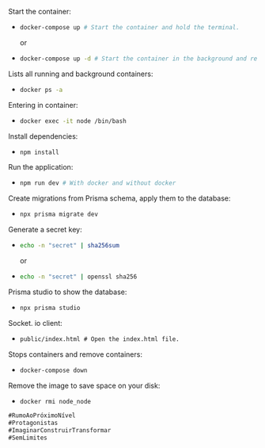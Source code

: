 Start the container:

- ```bash
  docker-compose up # Start the container and hold the terminal.
  ```
  or
- ```bash
  docker-compose up -d # Start the container in the background and release the terminal.
  ```

Lists all running and background containers:

- ```bash
  docker ps -a
  ```

Entering in container:

- ```bash
  docker exec -it node /bin/bash
  ```

Install dependencies:

- ```bash
  npm install
  ```

Run the application:

- ```bash
  npm run dev # With docker and without docker
  ```

Create migrations from Prisma schema, apply them to the database:

- ```bash
  npx prisma migrate dev
  ```

Generate a secret key:

- ```bash
  echo -n "secret" | sha256sum
  ```
  or
- ```bash
  echo -n "secret" | openssl sha256
  ```

Prisma studio to show the database:

- ```bash
  npx prisma studio
  ```

Socket. io client:

- ```html
  public/index.html # Open the index.html file.
  ```

Stops containers and remove containers:

- ```bash
  docker-compose down
  ```

Remove the image to save space on your disk:

- ```bash
  docker rmi node_node
  ```

```markdown
#RumoAoPróximoNível
#Protagonistas
#ImaginarConstruirTransformar
#SemLimites
```
